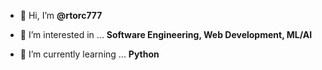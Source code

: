 
- 👋 Hi, I’m **@rtorc777**

- 👀 I’m interested in ... **Software Engineering, Web Development, ML/AI**

- 🌱 I’m currently learning ... **Python**

<!---
rtorc777/rtorc777 is a ✨ special ✨ repository because its `README.md` (this file) appears on your GitHub profile.
You can click the Preview link to take a look at your changes.
--->
